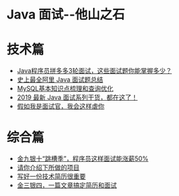 Java 面试--他山之石
====================

# 技术篇
- [Java程序员拼多多3轮面试，这些面试题你能掌握多少？](https://mp.weixin.qq.com/s/KvIKvxtQQURFeKqlfpMK2g)
- [史上最全阿里 Java 面试题总结](https://mp.weixin.qq.com/s/ZZb1A0VOmKCzBnl7QUf3FQ)
- [MySQL基本知识点梳理和查询优化](https://mp.weixin.qq.com/s/-FGpX5dESRQrefkNaLmoRA)
- [2019 最新 Java 面试系列干货，都在这了！](https://mp.weixin.qq.com/s/kJpRgfI3zT77XqMeRfmmQQ)
- [假如我是面试官，我会这样虐你](https://juejin.im/post/5c813c185188250f03184e1d)


# 综合篇
- [金九银十“跳槽季”，程序员这样面试能涨薪50%](https://mp.weixin.qq.com/s/wNMfnasvR7b5FCNP7V7S9Q)
- [请你介绍下所做的项目](https://mp.weixin.qq.com/s/brSm7ZrV53U6qZPIsUxQdQ?)
- [写好一份技术简历很重要](https://mp.weixin.qq.com/s/ckRViXfO06qZh0QqneKiTA)
- [金三银四，一篇文章搞定简历和面试](https://mp.weixin.qq.com/s/2r43YlDw536erhjBzLCfvA)



